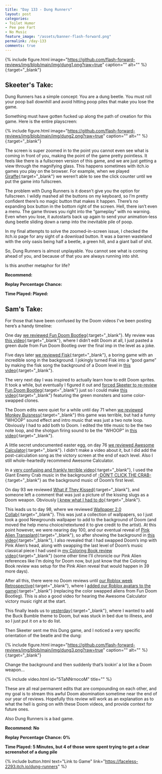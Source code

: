 ```yaml
---
title: "Day 133 - Dung Runners"
layout: post
categories:
- Toilet Humor
- Pee pee Fart
- No Music
feature_image: "/assets/banner-flash-forward.png"
permalink: /day-133
comments: true
---
```


{% include figure.html image="https://github.com/flash-forward-reviews/img/blob/main/img/dung1.png?raw=true" caption="" alt="" %}{:target="_blank"}

## Skeeter's Take:

Dung Runners has a simple concept: You are a dung beetle. You must roll your poop ball downhill and avoid hitting poop piles that make you lose the game. 

Something must have gotten fucked up along the path of creation for this game. Here is the entire playscreen: 

{% include figure.html image="https://github.com/flash-forward-reviews/img/blob/main/img/dung2.png?raw=true" caption="" alt="" %}{:target="_blank"}

The screen is super zoomed in to the point you cannot even see what is coming in front of you, making the point of the game pretty pointless. It feels like there is a fullscreen version of this game, and we are just getting a view through the magnifying glass. This happens sometimes with itch.io games you play on the browser. For example, when we played [Giraffe](https://flash-forward-reviews.github.io/day-11){:target="_blank"} we weren’t able to see the click counter until we put the game into fullscreen. 

The problem with Dung Runners is it doesn’t give you the option for fullscreen. I wildly mashed all the buttons on my keyboard, so I’m pretty confident there’s no magic button that makes it happen. There’s no expanding box button in the bottom right of the screen. Hell, there isn’t even a menu. The game throws you right into the “gameplay” with no warning. Even when you lose, it autostarts back up again to send your animation-less dung beetle sliding down a ramp into the inevitable pile of poop. 

In my final attempts to solve the zoomed-in-screen issue, I checked the itch.io page for any sight of a download button. It was a barren wasteland with the only oasis being half a beetle, a green hill, and a giant ball of shit. 

So, Dung Runners is almost unplayable. You cannot see what is coming ahead of you, and because of that you are always running into shit. 

Is this another metaphor for life? 

**Recommend:**

**Replay Percentage Chance:**

**Time Played: Played:**

## Sam's Take:

For those that have been confused by the Doom videos I’ve been posting here’s a handy timeline:

One day [we reviewed Fun Doom Bootleg](https://flash-forward-reviews.github.io/day-52){:target="_blank"}. My review was [this video](https://www.youtube.com/watch?v=msHMsDu5zl4){:target="_blank"}, where I didn’t edit Doom at all, I just pasted a green dude from Fun Doom Bootleg over the final imp in the level as a joke.

Five days later [we reviewed Fisk](https://flash-forward-reviews.github.io/day-57){:target="_blank"}, a boring game with an incredible song in the background. I jokingly turned Fisk into a “good game” by making the fisk song the background of a Doom level in [this video](https://www.youtube.com/watch?v=wlAuz5B99vk){:target="_blank"}.


The very next day I was inspired to actually learn how to edit Doom sprites. It took a while, but eventually I figured it out and [forced Skeeter to re-review Fun Doom Bootleg](https://flash-forward-reviews.github.io/day-58){:target="_blank"} just so I could make [this video](https://www.youtube.com/watch?v=psbyyxxSWUs){:target="_blank"} featuring the green monsters and some color-swapped clones.

The Doom edits were quiet for a while until day 71 when [we reviewed Monkey Buisness](https://flash-forward-reviews.github.io/day-71){:target="_blank"} this game was terrible, but had a funny “WHOOP” sound effect and intro music that was just a two note loop. Obviously I had to add both to Doom. I edited the title music to be the two note loop, and the shotgun firing sound to be the “WHOOP” in [this video](https://www.youtube.com/watch?v=sqRuM4A4t00){:target="_blank"}.

A little secret undocumented easter egg, on day 76 [we reviewed Awesome Calculator](https://flash-forward-reviews.github.io/day-76){:target="_blank"}. I didn’t make a video about it, but I did add the post-calculation song as the victory screen at the end of each level. Also I still whole-heartedly recommend Awesome Calculator.

In a [very confusing and frankly terrible video](https://www.youtube.com/watch?v=zTxuzkJ_fnU){:target="_blank"}, I used the Giant Enemy Crab music in the background of [-DON’T CLICK THE CRAB-](https://flash-forward-reviews.github.io/day-89){:target="_blank"} as the background music of Doom’s first level.

On day 93 we reviewed [What if They Kissed](https://flash-forward-reviews.github.io/day-93){:target="_blank"}, and someone left a comment that was just a picture of the kissing slugs as a Doom weapon. Obviously [I knew what I had to do](https://www.youtube.com/watch?v=biCzb-PaDWE){:target="_blank"}.

This leads us to day 98, where we reviewed [Wallpaper 2.0 Collab](https://flash-forward-reviews.github.io/day-98){:target="_blank"}. This was just a collection of wallpapers, so I just took a good Newgrounds wallpaper to add to the background of Doom (and moved the help menu choice/retextured it to give credit to the artist). At this point however, we were nearing day 100, and our eventual reveal of [Pink Alien Transplant](https://flash-forward-reviews.github.io/day-100){:target="_blank"}, so after showing the background in [this video](https://www.youtube.com/watch?v=mSJivrNE0t4){:target="_blank"}, I also revealed that I had swapped Doom’s imp with Pink Alien’s head, along with swapping the last level of Doom’s music classical piece I had used in [my Coloring Book review video](https://www.youtube.com/watch?v=LEva0guZEfE){:target="_blank"} (some other time I’ll chronicle our Pink Alien references like I’m doing for Doom now, but just know that the Coloring Book review was setup for the Pink Alien reveal that would happen in 39 more days).

After all this, there were no Doom reviews until [our Roblox week Retrospective](https://flash-forward-reviews.github.io/day-125){:target="_blank"}, where I [added our Roblox avatars to the game](https://www.youtube.com/watch?v=EZoPpgxZvfo){:target="_blank"} (replacing the color swapped aliens from Fun Doom Bootleg). This is also a good video for hearing the Awesome Calculator victory music right at the start.

This finally leads us to [yesterday](https://flash-forward-reviews.github.io/day-132){:target="_blank"}, where I wanted to add the Buck Bumble theme to Doom, but was stuck in bed due to illness, and so I just put it on a to do list.

Then Skeeter sent me this Dung game, and I noticed a very specific orientation of the beatle and the dung:

{% include figure.html image="https://github.com/flash-forward-reviews/img/blob/main/img/dung3.png?raw=true" caption="" alt="" %}{:target="_blank"}

Change the background and then suddenly that’s lookin’ a lot like a Doom weapon...

{% include video.html id="5TaNNrnocoM" title="" %}

These are all real permanent edits that are compounding on each other, and my goal is to stream this awful Doom abomination sometime near the end of our year of reviews. Hopefully this review will work as an explanation as to what the hell is going on with these Doom videos, and provide context for future ones.

Also Dung Runners is a bad game.

**Recommend: No**

**Replay Percentage Chance: 0%**

**Time Played: 5 Minutes, but 4 of those were spent trying to get a clear screenshot of a dung pile**

{% include button.html text="Link to Game" link="https://faceless-2293.itch.io/dung-runners" %}
